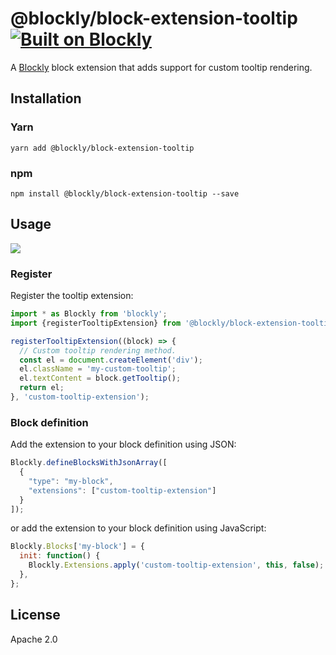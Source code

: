 # @blockly/block-extension-tooltip [![Built on Blockly](https://tinyurl.com/built-on-blockly)](https://github.com/google/blockly)

A [Blockly](https://www.npmjs.com/package/blockly) block extension that adds
support for custom tooltip rendering.

## Installation

### Yarn
```
yarn add @blockly/block-extension-tooltip
```

### npm
```
npm install @blockly/block-extension-tooltip --save
```

## Usage

![](https://github.com/google/blockly-samples/raw/master/plugins/block-extension-tooltip/readme-media/CustomTooltip.png)

### Register

Register the tooltip extension:

```js
import * as Blockly from 'blockly';
import {registerTooltipExtension} from '@blockly/block-extension-tooltip';

registerTooltipExtension((block) => {
  // Custom tooltip rendering method.
  const el = document.createElement('div');
  el.className = 'my-custom-tooltip';
  el.textContent = block.getTooltip();
  return el;
}, 'custom-tooltip-extension');
```

### Block definition

Add the extension to your block definition using JSON:

```js
Blockly.defineBlocksWithJsonArray([
  {
    "type": "my-block",
    "extensions": ["custom-tooltip-extension"]
  }
]);
```

or add the extension to your block definition using JavaScript:

```js
Blockly.Blocks['my-block'] = {
  init: function() {
    Blockly.Extensions.apply('custom-tooltip-extension', this, false);
  },
};
```

## License
Apache 2.0
